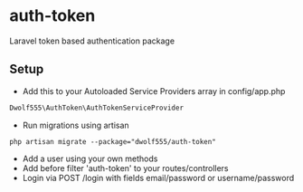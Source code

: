 auth-token
==========

Laravel token based authentication package

## Setup
- Add this to your Autoloaded Service Providers array in config/app.php
```php
Dwolf555\AuthToken\AuthTokenServiceProvider
```
- Run migrations using artisan
```
php artisan migrate --package="dwolf555/auth-token"
```
- Add a user using your own methods
- Add before filter 'auth-token' to your routes/controllers
- Login via POST /login with fields email/password or username/password